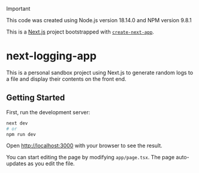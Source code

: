 > [!IMPORTANT]
> This code was created using Node.js version 18.14.0 and NPM version 9.8.1

This is a [Next.js](https://nextjs.org/) project bootstrapped with [`create-next-app`](https://github.com/vercel/next.js/tree/canary/packages/create-next-app).

# next-logging-app

This is a personal sandbox project using Next.js to generate random logs to a file and display their contents on the front end.

## Getting Started

First, run the development server:

```bash
next dev
# or
npm run dev
```

Open [http://localhost:3000](http://localhost:3000) with your browser to see the result.

You can start editing the page by modifying `app/page.tsx`. The page auto-updates as you edit the file.
